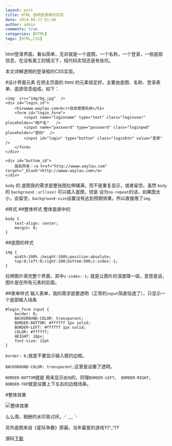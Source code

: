 ```yaml
---
layout: post
title: HTML 透明登录框的实现
date: 2014-08-17 01:40
author: admin
comments: true
categories: [HTML]
tags: [HTML,CSS]
---
```


html登录界面，看似简单，无非就是一个底图，一个名称，一个登录，一些底部信息，在没有美工的情况下，纯代码实现还是有些坑。

本文详解透明的登录框的CSS实现。

#设计界面元素
在把主页面的 html 的元素规定好。主要由底图、名称、登录表单、底部信息组成。如下：
	
	<img  src="img/bg.jpg"  />
	<div id="login_id">
	    <h1>wwww.waylau.com<br/>信息管理系统</h1>
	    <form id="login_form">
	        <input name="loginname" type="text" class="loginuser"    placeholder="用户名"   />
	        <input name="password" type="password" class="loginpwd"   placeholder="密码"  />
	        <input id="login" type="button" class="loginbtn" value="登录" />
	    </form>
	</div>
	
	<div id="buttom_id">
	    版权所有：<a href="http://wwww.waylau.com" target="_blank">http://wwww.waylau.com</a>
	</div>

`body` 的 底图我的需求是整张图拉伸铺满，而不是重复显示，或者留空。虽然 `body` 的  `background：url(xxx)` 可以插入底图，但是 设为`no-repeat`的话，如果图太小，会留空，`background-size`设置没有达到预期效果。所以直接用了`img`.

#样式
##整体样式
整体是居中的

	body {
	    text-align: center;
	    margin: 0;
	}

##底图的样式

	img {
	    width:100% ;height:100%;position:absolute;
		top:0;left:0;right:100;bottom:500;z-index:-1;
	}

拉伸图片填充整个界面，其中`z-index:-1;` 就是让图片的深度降一级，意思是说，图片是在所有元素的后面。

##表单样式
输入表单，我的需求是要透明（正常的`input`简直俗透了），只显示一个底部输入线条

	#login_form input {
	    border: 0;
	    BACKGROUND-COLOR: transparent;
	    BORDER-BOTTOM: #ffffff 1px solid;
	    BORDER-LEFT: #ffffff 1px solid;
	    COLOR: #ffffff;
	    HEIGHT: 18px;
	    font-size: 12pt
	}

`border: 0;`就是不要显示输入框的边框。

`BACKGROUND-COLOR: transparent;`这里是设置了透明。

`BORDER-BOTTOM`就是 用来显示`底线`的，同理`BORDER-LEFT`、` BORDER-RIGHT`、`BORDER-TOP`就是设置上下左右的边框线条。

#整体效果

![整体效果](http://e.hiphotos.bdimg.com/album/s%3D550%3Bq%3D90%3Bc%3Dxiangce%2C100%2C100/sign=b3141eb3452309f7e36fad1742357dce/21a4462309f79052647c4c190ff3d7ca7bcbd5b2.jpg?referer=ec666d54f8f2b211bd39b07e1350&x=.jpg)

么么滴，相册的水印真讨厌。╯﹏╰ 

另外底图来自《星际争霸》原画，当年最爱的游戏Y(^_^)Y 

源码[下载](https://github.com/waylau/html-css-demo/blob/master/TransparentLoginBoxDemo.html)


